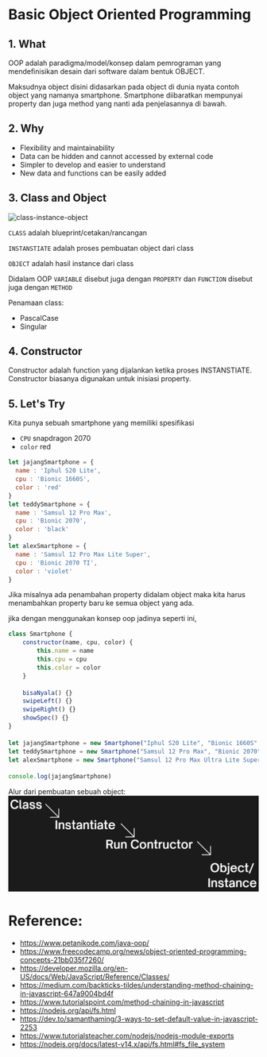 # Basic Object Oriented Programming

## 1. What
OOP adalah paradigma/model/konsep dalam pemrograman yang mendefinisikan desain dari software dalam bentuk OBJECT. 

Maksudnya object disini didasarkan pada object di dunia nyata contoh object yang namanya smartphone. Smartphone diibaratkan mempunyai property dan juga method yang nanti ada penjelasannya di bawah.

## 2. Why
- Flexibility and maintainability
- Data can be hidden and cannot accessed by external code
- Simpler to develop and easier to understand
- New data and functions can be easily added

## 3. Class and Object

![class-instance-object](https://raw.githubusercontent.com/teddyKoerniadi/my-note/master/images/classObject.png)

`CLASS` adalah blueprint/cetakan/rancangan

`INSTANSTIATE` adalah proses pembuatan object dari class

`OBJECT` adalah hasil instance dari class

Didalam OOP `VARIABLE` disebut juga dengan `PROPERTY` dan `FUNCTION` disebut juga dengan `METHOD`

Penamaan class: 
- PascalCase
- Singular

## 4. Constructor
Constructor adalah function yang dijalankan ketika proses INSTANSTIATE. Constructor biasanya digunakan untuk inisiasi property.

## 5. Let's Try

Kita punya sebuah smartphone yang memiliki spesifikasi
- `CPU` snapdragon 2070 
- `color` red

```js
let jajangSmartphone = {
  name : 'Iphul S20 Lite',
  cpu : 'Bionic 1660S',
  color : 'red'
}
let teddySmartphone = {
  name : 'Samsul 12 Pro Max',
  cpu : 'Bionic 2070',
  color : 'black'
}
let alexSmartphone = {
  name : 'Samsul 12 Pro Max Lite Super',
  cpu : 'Bionic 2070 TI',
  color : 'violet'
}
```

Jika misalnya ada penambahan property didalam object maka kita harus menambahkan property baru ke semua object yang ada.

jika dengan menggunakan konsep oop jadinya seperti ini,

```js
class Smartphone {
    constructor(name, cpu, color) {
        this.name = name
        this.cpu = cpu
        this.color = color
    }

    bisaNyala() {}
    swipeLeft() {}
    swipeRight() {}
    showSpec() {}
}

let jajangSmartphone = new Smartphone("Iphul S20 Lite", "Bionic 1660S", "red")
let teddySmartphone = new Smartphone("Samsul 12 Pro Max", "Bionic 2070", "black")
let alexSmartphone = new Smartphone("Samsul 12 Pro Max Ultra Lite Super", "Bionic 2070 TI", "violet")

console.log(jajangSmartphone)
```

Alur dari pembuatan sebuah object:
![constructor](./images/flow-instantiate.png)

# Reference:
- https://www.petanikode.com/java-oop/
- https://www.freecodecamp.org/news/object-oriented-programming-concepts-21bb035f7260/
- https://developer.mozilla.org/en-US/docs/Web/JavaScript/Reference/Classes/
- https://medium.com/backticks-tildes/understanding-method-chaining-in-javascript-647a9004bd4f
- https://www.tutorialspoint.com/method-chaining-in-javascript
- https://nodejs.org/api/fs.html
- https://dev.to/samanthaming/3-ways-to-set-default-value-in-javascript-2253
- https://www.tutorialsteacher.com/nodejs/nodejs-module-exports
- https://nodejs.org/docs/latest-v14.x/api/fs.html#fs_file_system
